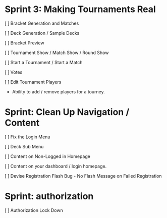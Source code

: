 # Sprint 3: Making Tournaments Real

  [ ] Bracket Generation and Matches

  [ ] Deck Generation / Sample Decks

  [ ] Bracket Preview

  [ ] Tournament Show / Match Show / Round Show

  [ ] Start a Tournament / Start a Match

  [ ] Votes

  [ ] Edit Tournament Players
  - Ability to add / remove players for a tourney.

# Sprint: Clean Up Navigation / Content

  [ ] Fix the Login Menu

  [ ] Deck Sub Menu

  [ ] Content on Non-Logged in Homepage

  [ ] Content on your dashboard / login homepage.

  [ ] Devise Registration Flash Bug - No Flash Message on Failed Registration

# Sprint: authorization

  [ ] Authorization Lock Down
